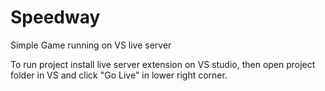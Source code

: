 # Speedway
Simple Game running on VS live server

To run project install live server extension on VS studio, then open project folder in VS and click "Go Live" in lower right corner.
